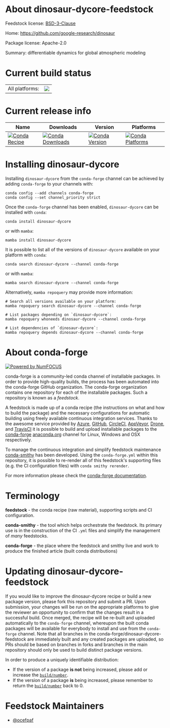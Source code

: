 About dinosaur-dycore-feedstock
===============================

Feedstock license: [BSD-3-Clause](https://github.com/conda-forge/dinosaur-dycore-feedstock/blob/main/LICENSE.txt)

Home: https://github.com/google-research/dinosaur

Package license: Apache-2.0

Summary: differentiable dynamics for global atmospheric modeling

Current build status
====================


<table><tr><td>All platforms:</td>
    <td>
      <a href="https://dev.azure.com/conda-forge/feedstock-builds/_build/latest?definitionId=22975&branchName=main">
        <img src="https://dev.azure.com/conda-forge/feedstock-builds/_apis/build/status/dinosaur-dycore-feedstock?branchName=main">
      </a>
    </td>
  </tr>
</table>

Current release info
====================

| Name | Downloads | Version | Platforms |
| --- | --- | --- | --- |
| [![Conda Recipe](https://img.shields.io/badge/recipe-dinosaur--dycore-green.svg)](https://anaconda.org/conda-forge/dinosaur-dycore) | [![Conda Downloads](https://img.shields.io/conda/dn/conda-forge/dinosaur-dycore.svg)](https://anaconda.org/conda-forge/dinosaur-dycore) | [![Conda Version](https://img.shields.io/conda/vn/conda-forge/dinosaur-dycore.svg)](https://anaconda.org/conda-forge/dinosaur-dycore) | [![Conda Platforms](https://img.shields.io/conda/pn/conda-forge/dinosaur-dycore.svg)](https://anaconda.org/conda-forge/dinosaur-dycore) |

Installing dinosaur-dycore
==========================

Installing `dinosaur-dycore` from the `conda-forge` channel can be achieved by adding `conda-forge` to your channels with:

```
conda config --add channels conda-forge
conda config --set channel_priority strict
```

Once the `conda-forge` channel has been enabled, `dinosaur-dycore` can be installed with `conda`:

```
conda install dinosaur-dycore
```

or with `mamba`:

```
mamba install dinosaur-dycore
```

It is possible to list all of the versions of `dinosaur-dycore` available on your platform with `conda`:

```
conda search dinosaur-dycore --channel conda-forge
```

or with `mamba`:

```
mamba search dinosaur-dycore --channel conda-forge
```

Alternatively, `mamba repoquery` may provide more information:

```
# Search all versions available on your platform:
mamba repoquery search dinosaur-dycore --channel conda-forge

# List packages depending on `dinosaur-dycore`:
mamba repoquery whoneeds dinosaur-dycore --channel conda-forge

# List dependencies of `dinosaur-dycore`:
mamba repoquery depends dinosaur-dycore --channel conda-forge
```


About conda-forge
=================

[![Powered by
NumFOCUS](https://img.shields.io/badge/powered%20by-NumFOCUS-orange.svg?style=flat&colorA=E1523D&colorB=007D8A)](https://numfocus.org)

conda-forge is a community-led conda channel of installable packages.
In order to provide high-quality builds, the process has been automated into the
conda-forge GitHub organization. The conda-forge organization contains one repository
for each of the installable packages. Such a repository is known as a *feedstock*.

A feedstock is made up of a conda recipe (the instructions on what and how to build
the package) and the necessary configurations for automatic building using freely
available continuous integration services. Thanks to the awesome service provided by
[Azure](https://azure.microsoft.com/en-us/services/devops/), [GitHub](https://github.com/),
[CircleCI](https://circleci.com/), [AppVeyor](https://www.appveyor.com/),
[Drone](https://cloud.drone.io/welcome), and [TravisCI](https://travis-ci.com/)
it is possible to build and upload installable packages to the
[conda-forge](https://anaconda.org/conda-forge) [anaconda.org](https://anaconda.org/)
channel for Linux, Windows and OSX respectively.

To manage the continuous integration and simplify feedstock maintenance
[conda-smithy](https://github.com/conda-forge/conda-smithy) has been developed.
Using the ``conda-forge.yml`` within this repository, it is possible to re-render all of
this feedstock's supporting files (e.g. the CI configuration files) with ``conda smithy rerender``.

For more information please check the [conda-forge documentation](https://conda-forge.org/docs/).

Terminology
===========

**feedstock** - the conda recipe (raw material), supporting scripts and CI configuration.

**conda-smithy** - the tool which helps orchestrate the feedstock.
                   Its primary use is in the construction of the CI ``.yml`` files
                   and simplify the management of *many* feedstocks.

**conda-forge** - the place where the feedstock and smithy live and work to
                  produce the finished article (built conda distributions)


Updating dinosaur-dycore-feedstock
==================================

If you would like to improve the dinosaur-dycore recipe or build a new
package version, please fork this repository and submit a PR. Upon submission,
your changes will be run on the appropriate platforms to give the reviewer an
opportunity to confirm that the changes result in a successful build. Once
merged, the recipe will be re-built and uploaded automatically to the
`conda-forge` channel, whereupon the built conda packages will be available for
everybody to install and use from the `conda-forge` channel.
Note that all branches in the conda-forge/dinosaur-dycore-feedstock are
immediately built and any created packages are uploaded, so PRs should be based
on branches in forks and branches in the main repository should only be used to
build distinct package versions.

In order to produce a uniquely identifiable distribution:
 * If the version of a package **is not** being increased, please add or increase
   the [``build/number``](https://docs.conda.io/projects/conda-build/en/latest/resources/define-metadata.html#build-number-and-string).
 * If the version of a package **is** being increased, please remember to return
   the [``build/number``](https://docs.conda.io/projects/conda-build/en/latest/resources/define-metadata.html#build-number-and-string)
   back to 0.

Feedstock Maintainers
=====================

* [@ocefpaf](https://github.com/ocefpaf/)

